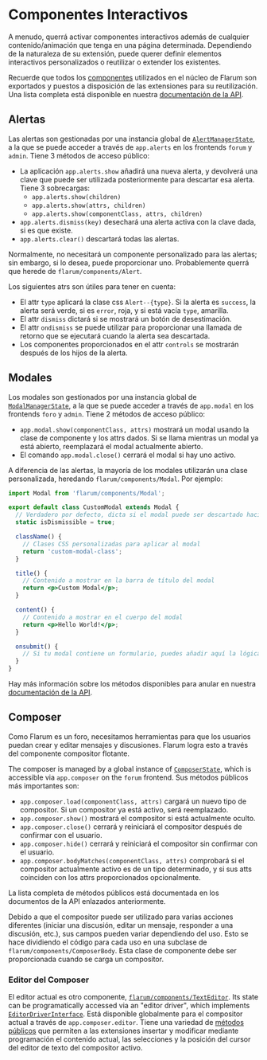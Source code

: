 # Componentes Interactivos

A menudo, querrá activar componentes interactivos además de cualquier contenido/animación que tenga en una página determinada. Dependiendo de la naturaleza de su extensión, puede querer definir elementos interactivos personalizados o reutilizar o extender los existentes.

Recuerde que todos los [componentes](frontend.md#components) utilizados en el núcleo de Flarum son exportados y puestos a disposición de las extensiones para su reutilización. Una lista completa está disponible en nuestra [documentación de la API](https://api.docs.flarum.org/js/master/identifiers.html).

## Alertas

Las alertas son gestionadas por una instancia global de [`AlertManagerState`](https://api.docs.flarum.org/js/master/class/src/common/states/alertmanagerstate.ts~alertmanagerstate), a la que se puede acceder a través de `app.alerts` en los frontends `forum` y `admin`. Tiene 3 métodos de acceso público:

- La aplicación `app.alerts.show` añadirá una nueva alerta, y devolverá una clave que puede ser utilizada posteriormente para descartar esa alerta. Tiene 3 sobrecargas:
  - `app.alerts.show(children)`
  - `app.alerts.show(attrs, children)`
  - `app.alerts.show(componentClass, attrs, children)`
- `app.alerts.dismiss(key)` desechará una alerta activa con la clave dada, si es que existe.
- `app.alerts.clear()` descartará todas las alertas.

Normalmente, no necesitará un componente personalizado para las alertas; sin embargo, si lo desea, puede proporcionar uno. Probablemente querrá que herede de `flarum/components/Alert`.

Los siguientes atrs son útiles para tener en cuenta:

- El attr `type` aplicará la clase css `Alert--{type}`. Si la alerta es `success`, la alerta será verde, si es `error`, roja, y si está vacía `type`, amarilla.
- El attr `dismiss` dictará si se mostrará un botón de desestimación.
- El attr `ondismiss` se puede utilizar para proporcionar una llamada de retorno que se ejecutará cuando la alerta sea descartada.
- Los componentes proporcionados en el attr `controls` se mostrarán después de los hijos de la alerta.

## Modales

Los modales son gestionados por una instancia global de [`ModalManagerState`](https://api.docs.flarum.org/js/master/class/src/common/states/modalmanagerstate.js~modalmanagerstate), a la que se puede acceder a través de `app.modal` en los frontends `foro` y `admin`. Tiene 2 métodos de acceso público:

- `app.modal.show(componentClass, attrs)` mostrará un modal usando la clase de componente y los attrs dados. Si se llama mientras un modal ya está abierto, reemplazará el modal actualmente abierto.
- El comando `app.modal.close()` cerrará el modal si hay uno activo.

A diferencia de las alertas, la mayoría de los modales utilizarán una clase personalizada, heredando `flarum/components/Modal`. Por ejemplo:

```jsx
import Modal from 'flarum/components/Modal';

export default class CustomModal extends Modal {
  // Verdadero por defecto, dicta si el modal puede ser descartado haciendo clic en el fondo o en la esquina superior derecha.
  static isDismissible = true;

  className() {
    // Clases CSS personalizadas para aplicar al modal
    return 'custom-modal-class';
  }

  title() {
    // Contenido a mostrar en la barra de título del modal
    return <p>Custom Modal</p>;
  }

  content() {
    // Contenido a mostrar en el cuerpo del modal
    return <p>Hello World!</p>;
  }

  onsubmit() {
    // Si tu modal contiene un formulario, puedes añadir aquí la lógica de procesamiento del mismo.
  }
}
```

Hay más información sobre los métodos disponibles para anular en nuestra [documentación de la API](https://api.docs.flarum.org/js/master/class/src/common/components/modal.js~modal).

## Composer

Como Flarum es un foro, necesitamos herramientas para que los usuarios puedan crear y editar mensajes y discusiones. Flarum logra esto a través del componente compositor flotante.

The composer is managed by a global instance of [`ComposerState`](https://api.docs.flarum.org/js/master/class/src/common/states/modalmanagerstate.js~modalmanagerstate), which is accessible via `app.composer` on the `forum` frontend. Sus métodos públicos más importantes son:

- `app.composer.load(componentClass, attrs)` cargará un nuevo tipo de compositor. Si un compositor ya está activo, será reemplazado.
- `app.composer.show()` mostrará el compositor si está actualmente oculto.
- `app.composer.close()` cerrará y reiniciará el compositor después de confirmar con el usuario.
- `app.composer.hide()` cerrará y reiniciará el compositor sin confirmar con el usuario.
- `app.composer.bodyMatches(componentClass, attrs)` comprobará si el compositor actualmente activo es de un tipo determinado, y si sus atts coinciden con los attrs proporcionados opcionalmente.

La lista completa de métodos públicos está documentada en los documentos de la API enlazados anteriormente.

Debido a que el compositor puede ser utilizado para varias acciones diferentes (iniciar una discusión, editar un mensaje, responder a una discusión, etc.), sus campos pueden variar dependiendo del uso. Esto se hace dividiendo el código para cada uso en una subclase de `flarum/components/ComposerBody`. Esta clase de componente debe ser proporcionada cuando se carga un compositor.

### Editor del Composer

El editor actual es otro componente, [`flarum/components/TextEditor`](https://api.docs.flarum.org/js/master/class/src/forum/components/texteditor.js~texteditor). Its state can be programatically accessed via an "editor driver", which implements [`EditorDriverInterface`](https://github.com/flarum/core/blob/master/js/src/common/utils/EditorDriverInterface.ts). Está disponible globalmente para el compositor actual a través de `app.composer.editor`. Tiene una variedad de [métodos públicos](https://api.docs.flarum.org/js/master/class/src/common/utils/supertextarea.js~supertextarea) que permiten a las extensiones insertar y modificar mediante programación el contenido actual, las selecciones y la posición del cursor del editor de texto del compositor activo.
